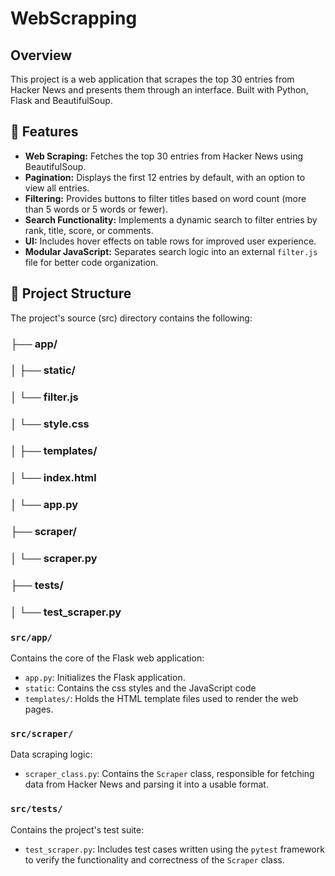 # WebScrapping
## Overview
This project is a web application that scrapes the top 30 entries from Hacker News and presents them through an interface. Built with Python, Flask and BeautifulSoup.

## 🚀 Features

* **Web Scraping:** Fetches the top 30 entries from Hacker News using BeautifulSoup.
* **Pagination:** Displays the first 12 entries by default, with an option to view all entries.
* **Filtering:** Provides buttons to filter titles based on word count (more than 5 words or 5 words or fewer).
* **Search Functionality:** Implements a dynamic search to filter entries by rank, title, score, or comments.
* **UI:** Includes hover effects on table rows for improved user experience.
* **Modular JavaScript:** Separates search logic into an external `filter.js` file for better code organization.


## 📁 Project Structure
The project's source (src) directory contains the following:

### ├── app/
### │   ├── static/
### │       └── filter.js
### │       └── style.css
### │   ├── templates/
### │       └── index.html
### │   └── app.py
###
### ├── scraper/
### │   └── scraper.py
###
### ├── tests/
### │   └── test_scraper.py

### `src/app/`
Contains the core of the Flask web application:
* `app.py`: Initializes the Flask application.
* `static`: Contains the css styles and the JavaScript code
* `templates/`: Holds the HTML template files used to render the web pages.

### `src/scraper/`

Data scraping logic:

* `scraper_class.py`: Contains the `Scraper` class, responsible for fetching data from Hacker News and parsing it into a usable format.

  
### `src/tests/`

Contains the project's test suite:

* `test_scraper.py`: Includes test cases written using the `pytest` framework to verify the functionality and correctness of the `Scraper` class.

